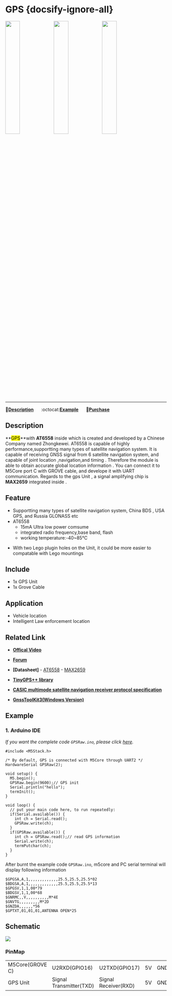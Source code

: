 # GPS {docsify-ignore-all}

<img src="assets/img/product_pics/unit/unit_gps_01.png" width="30%" height="30%"><img src="assets/img/product_pics/unit/unit_gps_02.png" width="30%" height="30%"><img src="assets/img/product_pics/unit/unit_gps_grove_c.png" width="30%" height="30%">

***

:memo:**[Description](#Description)**&nbsp;&nbsp;&nbsp;&nbsp;&nbsp;&nbsp;:octocat:**[Example](#Example)**&nbsp;&nbsp;&nbsp;&nbsp;&nbsp;&nbsp;🛒**[Purchase](https://pt.aliexpress.com/store/product/M5Stack-Official-GPS-BDS-Mini-Unit-Board-AT6558-MAX2659-with-GROVE-Port-UART-Interface-M5GO-M5Stack/3226069_32959837627.html?spm=a2g03.12010615.8148356.4.d2df160dp0aQSw)**

<!-- :memo:**[Description](#Description)**&nbsp;&nbsp;&nbsp;&nbsp;&nbsp;&nbsp;:octocat:**[Example](#Example)**&nbsp;&nbsp;&nbsp;&nbsp;&nbsp;&nbsp;:electric_plug:**[Schematic](#Schematic)**&nbsp;&nbsp;&nbsp;&nbsp;&nbsp;&nbsp;🛒**[Purchase](https://pt.aliexpress.com/store/product/M5Stack-Official-GPS-BDS-Mini-Unit-Board-AT6558-MAX2659-with-GROVE-Port-UART-Interface-M5GO-M5Stack/3226069_32959837627.html?spm=a2g03.12010615.8148356.4.d2df160dp0aQSw)** -->

## Description

**<mark>GPS</mark>**with **AT6558** inside which is created and developed by a Chinese Company named Zhongkewei. AT6558 is capable of highly performance,supportting many types of satellite navigation system. It is capable of receiving GNSS signal from 6 satellite navigation system, and capable of joint location ,navigation,and timing . Therefore the module is able to obtain accurate global location information . You can connect it to M5Core port C with GROVE cable, and develope it with UART communication. Regards to the gps Unit , a signal amplifying chip is **MAX2659** integrated inside .

## Feature

-  Supportting many types of satellite navigation system, China BDS , USA GPS, and Russia GLONASS etc
- AT6558
    - 15mA Ultra low power comsume
    - integrated radio frequency,base band, flash
    - working temperature:-40~85℃
<!-- -  GROVE接口，支持[UIFlow](http://flow.m5stack.com)编程，[Arduino](http://www.arduino.cc)编程 -->
-  With two Lego plugin holes on the Unit, it could be more easier to compatable with Lego mountings

## Include

- 1x GPS Unit
- 1x Grove Cable

## Application

- Vehicle location
- Intelligent Law enforcement location

## Related Link

- **[Offical Video](https://www.youtube.com/channel/UCozgFVglWYQXbvTmGyS739w)**

- **[Forum](http://forum.m5stack.com/)**

- **[Datasheet]** - [AT6558](http://www.icofchina.com/d/file/xiazai/2016-12-05/b1be6f481cdf9d773b963ab30a2d11d8.pdf) - [MAX2659](https://datasheets.maximintegrated.com/en/ds/MAX2659.pdf)

- **[TinyGPS++ library](http://arduiniana.org/libraries/tinygpsplus/)**

- **[CASIC multimode satellite navigation receiver protocol specification](http://www.icofchina.com/d/file/xiazai/2017-05-02/ea0cdd3d81eeebcc657b5dbca80925ee.pdf)**

- **[GnssToolKit3(Windows Version)](http://www.icofchina.com/d/file/xiazai/2018-05-23/2b29a8da746eec0ef1dcd9deae895298.zip)**

## Example

### 1. Arduino IDE

*If you want the complete code `GPSRaw.ino`, please click [here](https://github.com/m5stack/M5-ProductExampleCodes/tree/master/Unit/GPS/Arduino).*

```arduino
#include <M5Stack.h>

/* By default, GPS is connected with M5Core through UART2 */
HardwareSerial GPSRaw(2);

void setup() {
  M5.begin();
  GPSRaw.begin(9600);// GPS init
  Serial.println("hello");
  termInit();
}

void loop() {
  // put your main code here, to run repeatedly:
  if(Serial.available()) {
    int ch = Serial.read();
    GPSRaw.write(ch);
  }
  if(GPSRaw.available()) {
    int ch = GPSRaw.read();// read GPS information
    Serial.write(ch);
    termPutchar(ch);
  }
}
```

After burnt the example code `GPSRaw.ino`, m5core and PC serial terminal will display following information

```
$GPGSA,A,1,,,,,,,,,,,,,25.5,25.5,25.5*02
$BDGSA,A,1,,,,,,,,,,,,,25.5,25.5,25.5*13
$GPGSV,1,1,00*79
$BDGSV,1,1,00*68
$GNRMC,,V,,,,,,,,,,M*4E
$GNVTG,,,,,,,,,M*2D
$GNZDA,,,,,,*56
$GPTXT,01,01,01,ANTENNA OPEN*25
```

## Schematic

<img src="assets/img/product_pics/unit/gps_sch.png">

### PinMap

<table>
 <tr><td>M5Core(GROVE C)</td><td>U2RXD(GPIO16)</td><td>U2TXD(GPIO17)</td><td>5V</td><td>GND</td></tr>
 <tr><td>GPS Unit</td><td>Signal Transmitter(TXD)</td><td>Signal Receiver(RXD)</td><td>5V</td><td>GND</td></tr>
</table>

